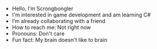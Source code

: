 - Hello, I’m Scrongbongler
- I'm interested in game development and am learning C#
- I’m already collaborating with a friend
- How to reach me: Not right now
- Pronouns: Don't care
- Fun fact: My brain doesn't like to brain

<!---
Scrongbongler/Scrongbongler is a ✨ special ✨ repository because its `README.md` (this file) appears on your GitHub profile.
You can click the Preview link to take a look at your changes.
--->
